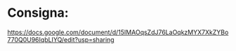 # Consigna:

https://docs.google.com/document/d/15IMAOqsZdJ76LaOqkzMYX7XkZYBo770Q0U96IqbLIYQ/edit?usp=sharing
